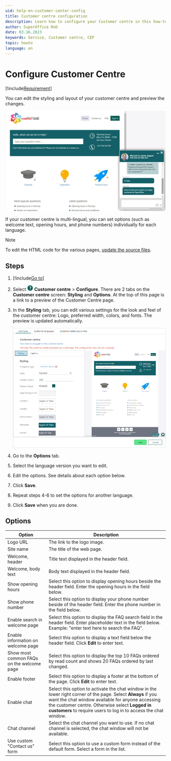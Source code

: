 ```yaml
---
uid: help-en-customer-center-config
title: Customer centre configuration
description: Learn how to configure your Customer centre in this how-to guide.
author: SuperOffice RnD
date: 03.16.2023
keywords: Service, Customer centre, CEP
topic: howto
language: en
---
```


# Configure Customer Centre

[!include[Requirement](../../learn/includes/req-cep.md)]

You can edit the styling and layout of your customer centre and preview the changes.

![Set up the chat widget on your Customer centre so that customers can chat with you while they visit your website -screenshot][img2]

If your customer centre is multi-lingual, you can set options (such as welcome text, opening hours, and phone numbers) individually for each language.

> [!NOTE]
> To edit the HTML code for the various pages, [update the source files][1].

## Steps

1. [!include[Go to](../../learn/includes/goto-sm.md)]

1. Select ![icon][img1] **Customer centre** > **Configure**. There are 2 tabs on the **Customer centre** screen: **Styling** and **Options**. At the top of this page is a link to a preview of the Customer Centre page.

1. In the **Styling** tab, you can edit various settings for the look and feel of the customer centre: Logo, preferred width, colors, and fonts. The preview is updated automatically.

    ![Preview your customer center pages -screenshot][img3]

1. Go to the **Options** tab.

1. Select the language version you want to edit.

1. Edit the options. See details about each option below.

1. Click **Save**.

1. Repeat steps 4-6 to set the options for another language.

1. Click **Save** when you are done.

## Options

| Option | Description |
|---|---|
| Logo URL | The link to the logo image. |
| Site name | The title of the web page. |
| Welcome, header | Title text displayed in the header field. |
| Welcome, body text | Body text displayed in the header field. |
| Show opening hours | Select this option to display opening hours beside the header field. Enter the opening hours in the field below. |
| Show phone number | Select this option to display your phone number beside of the header field. Enter the phone number in the field below. |
| Enable search in welcome page | Select this option to display the FAQ search field in the header field. Enter placeholder text in the field below. Example: "enter text here to search the FAQ". |
| Enable information on welcome page | Select this option to display a text field below the header field. Click **Edit** to enter text. |
| Show most common FAQs on the welcome page | Select this option to display the top 10 FAQs ordered by read count and shows 20 FAQs ordered by last changed. |
| Enable footer | Select this option to display a footer at the bottom of the page. Click **Edit** to enter text. |
| Enable chat | Select this option to activate the chat window in the lower right corner of the page. Select **Always** if you want the chat window available for anyone accessing the customer centre. Otherwise select **Logged in customers** to require users to log in to access the chat window. |
| Chat channel | Select the chat channel you want to use. If no chat channel is selected, the chat window will not be available. |
| Use custom "Contact us" form | Select this option to use a custom form instead of the default form. Select a form in the list.|

<!-- Referenced links -->
[1]: edit.md

<!-- Referenced images -->
[img1]: ../../../../common/icons/nav-admin-custcenter-active.png
[img2]: ../../../media/loc/en/customer-center/customer-centre-chat-with-agents.jpg
[img3]: ../../../media/loc/en/customer-center/config-cust-centre.png
